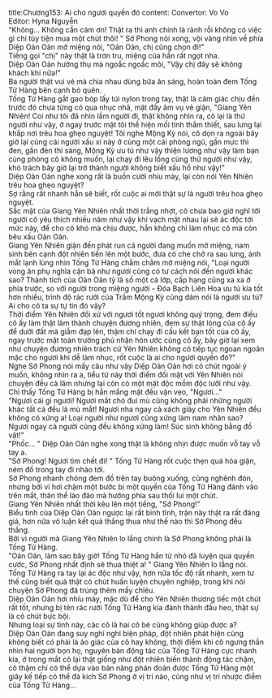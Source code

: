 title:Chương153: Ai cho ngươi quyền đó
content:
Convertor: Vo Vo<br>Editor: Hyna Nguyễn<br>"Không... Không cần cám ơn! Thật ra thì anh chính là rảnh rỗi không có việc gì chỉ tùy tiện mua một chút thôi! " Sở Phong nói xong, vội vàng nhìn về phía Diệp Oản Oản mở miệng nói, "Oản Oản, chị cũng chọn đi!"<br>Tiếng gọi "chị" này thật là trơn tru, miệng của hắn rất ngọt nha.<br>Diệp Oản Oản hưởng thụ mà ngoắc ngoắc môi, "Vậy chị đây sẽ không khách khí nữa!"<br>Ba người thật vui vẻ mà chia nhau dùng bữa ăn sáng, hoàn toàn đem Tống Tử Hàng bên cạnh bỏ quên.<br>Tống Tử Hàng gắt gao bóp lấy túi nylon trong tay, thật là cảm giác chịu đến trước đó chưa từng có qua nhục nhã, mặt đầy âm vụ vẻ giận, "Giang Yên Nhiên! Coi như tôi đã nhìn lầm người đi, thật không nhìn ra, cô lại là thứ người như vậy, ở ngay trước mặt tôi thể hiện mối tình thắm thiết, sau lưng lại khắp nơi trêu hoa ghẹo nguyệt! Tôi nghe Mộng Kỳ nói, cô dọn ra ngoài bây giờ lại cùng cái người xấu xí này ở cùng một cái phòng ngủ, gần mực thì đen, gần đèn thì sáng, Mộng Kỳ ưu tú như vậy thiện lương như vậy làm bạn cùng phòng cô không muốn, lại chạy đi lêu lổng cùng thứ người như vậy, khó trách bây giờ lại trở thành người không biết xấu hổ như vậy!"<br>Diệp Oản Oản nghe xong rất là buồn cười nhíu mày, lại còn nói Yên Nhiên trêu hoa ghẹo nguyệt?<br>Sợ rằng rất nhanh hắn sẽ biết, rốt cuộc ai mới thật sự là người trêu hoa ghẹo nguyệt.<br>Sắc mặt của Giang Yên Nhiên nhất thời trắng nhợt, cô chưa bao giờ nghĩ tới người cô yêu thích nhiều năm như vậy khi vạch mặt nhau lại sẽ ác độc tới mức này, để cho cô khó mà chịu được, hắn không chỉ làm nhục cô mà còn bêu xấu Oản Oản.<br>Giang Yên Nhiên giận đến phát run cả người đang muốn mở miệng, nam sinh bên cạnh đột nhiên tiến lên một bước, đưa cô che chở ra sau lưng, ánh mắt lạnh lùng nhìn Tống Tử Hàng chằm chằm mở miệng nói, "Loại người vong ân phụ nghĩa cặn bã như ngươi cũng có tư cách nói đến người khác sao? Thành tích của Oản Oản tỷ là số một cả lớp, cấp hạng cũng xa xa ở phía trước, so với người trong miệng người - Đóa Bạch Liên Hoa ưu tú kia tốt hơn nhiều, trình độ rác rưởi của Trầm Mộng Kỳ cũng dám nói là người ưu tú? Ai cho cô ta sự tự tin đó vậy?<br>Thời điểm Yên Nhiên đối xử với ngươi tốt ngươi không quý trọng, đem điều cô ấy làm thật làm thành chuyện đương nhiên, đem sự thật lòng của cô ấy để dưới đất mà giẫm đạp lên, thậm chí chạy đi cấu kết bạn tốt của cô ấy, ngay trước mặt toàn trường phủ nhận hôn ước cùng cô ấy, bây giờ lại xem như chuyện đương nhiên trách cứ Yên Nhiên không có tiếp tục ngoan ngoãn mặc cho ngươi khi dễ làm nhục, rốt cuộc là ai cho ngươi quyền đó?"<br>Nghe Sở Phong nói mấy câu như vậy Diệp Oản Oản hơi có chút ngoài ý muốn, không nhìn ra a, tiểu tử này thời điểm đối mặt với Yên Nhiên nói chuyện đều cà lăm nhưng lại còn có một mặt độc mồm độc lưỡi như vậy.<br>Chỉ thấy Tống Tử Hàng bị hắn mắng mặt đều vặn vẹo, "Ngươi..."<br>"Ngươi cái gì ngươi! Ngươi mắt chó đui mù cũng không phải những người khác tất cả đều là mù mắt! Ngươi nha ngay cả xách giày cho Yên Nhiên đều không có xứng a! Loại người như ngươi cũng xứng làm nam nhân sao? Ngươi ngay cả người cũng đều không xứng làm! Súc sinh không bằng đồ vật!"<br>"Phốc... " Diệp Oản Oản nghe xong thật là không nhịn được muốn vỗ tay vỗ tay a.<br>"Sở Phong! Ngươi tìm chết đi! " Tống Tử Hàng rốt cuộc thẹn quá hóa giận, ném đồ trong tay đi nhào tới.<br>Sở Phong nhanh chóng đem đồ trên tay buông xuống, cũng nghênh đón, nhưng bởi vì hơi chậm một bước bị một quyền của Tống Tử Hàng đánh vào trên mắt, thân thể lảo đảo mà hướng phía sau thối lui một chút.<br>Giang Yên Nhiên nhất thời kêu lên một tiếng, "Sở Phong!"<br>Biểu tình của Diệp Oản Oản ngược lại rất bình tĩnh, trận này thật ra rất đáng giá, hơn nữa vô luận kết quả thắng thua như thế nào thì Sở Phong đều thắng.<br>Bởi vì người mà Giang Yên Nhiên lo lắng chính là Sở Phong không phải là Tống Tử Hàng.<br>"Oản Oản, làm sao bây giờ! Tống Tử Hàng hắn từ nhỏ đã luyện qua quyền cước, Sở Phong nhất định sẽ thua thiệt a! " Giang Yên Nhiên lo lắng nói.<br>Tống Tử Hàng ra tay lại ác độc như vậy, hơn nữa tốc độ rất nhanh, xem tư thế cũng biết quả thật có chút huấn luyện chuyên nghiệp, trong khi nói chuyện Sở Phong đã trúng thêm mấy chiêu.<br>Diệp Oản Oản hơi nhíu mày, mặc dù để cho Yên Nhiên thương tiếc một chút rất tốt, nhưng bị tên rác rưởi Tống Tử Hàng kia đánh thành đầu heo, thật sự là có chút bực bội.<br>Nhưng loại sự tình này, các cô là hai cô bé cũng không giúp được a?<br>Diệp Oản Oản đang suy nghĩ nghĩ biện pháp, đột nhiên phát hiện cũng không biết có phải là ảo giác của cô hay không, thời điểm khi cô ngưng thần nhìn hai người bọn họ, nguyên bản động tác của Tống Tử Hàng cực nhanh kia, ở trong mắt cô lại thật giống như đột nhiên biến thành động tác chậm, cô thậm chí có thể dựa vào bản năng phán đoán được Tống Tử Hàng một giây kế tiếp có thể đả kích Sở Phong ở vị trí nào, cũng như vị trí nhược điểm của Tống Tử Hàng...